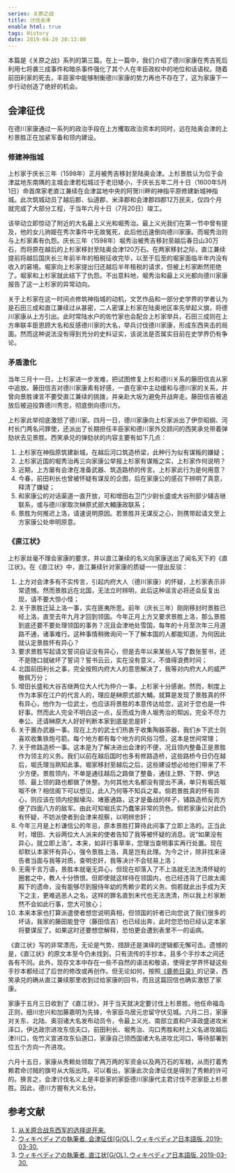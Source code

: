 ```yaml
---
series: 关原之战
title: 讨伐会津
enable html: true
tags: History
date: 2019-04-29 20:13:00
---
```


本篇是《关原之战》系列的第三篇。在上一篇中，我们介绍了德川家康在秀吉死后利用七将袭三成事件和暗杀事件强化了其个人在丰臣政权中的地位和话语权。随着前田利家的死去，丰臣家中能够制衡德川家康的势力再也不存在了，这为家康下一步行动创造了绝好的机会。

<!-- more -->

## 会津征伐

在德川家康通过一系列的政治手段在上方攫取政治资本的同时，远在陆奥会津的上杉景胜正在加紧军备和领内建设。

### 修建神指城

上杉家于庆长三年（1598年）正月被秀吉移封至陆奥会津。上杉景胜认为位于会津盆地东南隅的主城会津若松城过于老旧矮小，于庆长五年二月十日（1600年5月1日）命首席家老直江兼续在会津盆地中央的阿贺川畔的神指平原修建新城神指城。此次筑城动员了越后郡、仙道郡、米泽郡和会津郡四郡12万民夫，仅四个月就完成了大部分工程，于当年六月十日（7月20日）竣工。

该举动立即惊动了附近的大名最上义光和堀秀治。最上义光我们在第一节中曾有提及，他的女儿驹姫在秀次事件中无故冤死，此后他迅速倒向德川家康。而堀秀治则与上杉家素有仇怨。庆长三年（1598年）堀秀治被秀吉移封至越后春日山30万石，而将原在越后的上杉家移封至陆奥会津120万石。在两家移封之际，直江兼续提前将越后国庆长三年前半年的租税征收完毕，以至于后至的堀家面临半年内没有收入的窘境。堀家向上杉家提出归还越后半年租税的请求，但被上杉家断然拒绝了。堀家和上杉家就此结下了仇怨。不出意料地，堀秀治和最上义光都向德川家康报告了这一上杉家的异常动向。

关于上杉家在这一时间点修筑神指城的动机，文艺作品和一部分史学界的学者认为是石田三成和直江兼续过从甚密，二人密谋上杉家在陆奥地区率先举起义旗，将德川家康从上方引出。此时常陆水户的佐竹家也会配合上杉家举兵，石田三成则在上方串联丰臣恩顾大名和反感德川家的大名，举兵讨伐德川家康，形成东西夹击的局面。然而这种说法没有得到充分的史料证实，该说法是否属实目前在史学界仍有争论。

### 矛盾激化

当年三月十一日，上杉家进一步发难，把试图修复上杉和德川关系的藤田信吉从家中追放。藤田信吉对德川家康素有好感，一直在家中主动缓和与德川家的关系，并曾向景胜谏言不要受直江兼续的挑拨，并亲赴大坂为避免开战奔走。藤田信吉被追放后被迫投靠德川秀忠，彻底倒向德川方。

上杉家此举彻底激怒了德川家。四月一日，德川家康向上杉家派出了伊奈昭纲、河村长门两名问罪使，还派出了长期担任丰臣家和德川家外交顾问的西笑承兑带着弹劾状去见景胜。西笑承兑的弹劾状的内容主要有如下几点：

1. 上杉家在神指原筑建新城，在越后河口筑造桥梁，此种行为似有谋叛的嫌疑；
2. 上杉家近国的堀秀治再三向家康公举报上杉家有谋叛之实，上杉家作何说明？
3. 近期，上方屡有会津在准备武器、筑造路桥的传言。上杉家此行为是何用意？
4. 今春，前田利长也曾被怀疑有谋反的企图，后在家康公的感召下辨明了真意，释清了嫌疑；
5. 和家康公的对话渠道一直开放，可和增田右卫门少尉长盛或大谷刑部少辅吉继联系，或与德川家取次榊原式部大輔康政联系；
6. 景胜为何推迟上洛，请速说明原因。若景胜并无谋反之心，则携带起请文至上方家康公处申明原意。

### 《直江状》

上杉家丝毫不理会家康的要求，并以直江兼续的名义向家康送出了闻名天下的《直江状》。在《直江状》中，直江兼续针对家康的质疑一一提出反驳：

1. 上方对会津多有不实传言，引起内府大人（德川家康）的怀疑，上杉家表示非常遗憾。然而景胜远在北国，无法立时辨明，此后这种谣言必将还会反复出现，请不要大惊小怪；
2. 关于景胜迁延上洛一事，实在匪夷所思。前年（庆长三年）刚刚移封时景胜已经上洛，直至去年九月才回到领国。今年正月上方又要求景胜上洛，那么景胜到底还要不要处理领国的事务？况且会津地处雪国，每年的十月至次年三月道路不通，诸事难行。这种事情稍微询问一下了解本国的人都能知道，为何因此就认定景胜怀有异心？
3. 要求景胜写起请文誓词自证没有异心，但是去年以来某些人写了数张誓书，还不是随口就破坏了誓词？誓书云云，实在没有意义，不值得浪费时间；
4. 北国前田利长之事，完全按照内府大人的意思解决了，我等对内府大人的威严敬佩万分；
5. 增田长盛和大谷吉继两位大人代为仲介一事，上杉家十分感谢。然而，制度上作为本家在江户的代言人的，理应是榊原式部大輔。就算是发现了景胜真的怀有异心，他作为一位武士，也应该将景胜的本意传达给您，这对于您也是一件好事。然而此人完全不明白这一点，反而成为谗人堀秀治的帮凶，完全不尽力奉公。还请榊原大人好好判断本家到底是忠是奸；
6. 关于置办武器一事。现在上方的武士们热衷于收集陶器茶器，我们乡下武士则喜欢收集铁炮弓箭。每个地方都有每个地方的风俗习惯，这本是世间常理；
7. 关于修路造桥一事。这本是为了解决进出会津的不便，况且领内整备正是景胜作为领主的义务。我们以前在越后国时也多有修路造桥，这些路桥今日仍在越后，堀氏理当熟知此事。堀家移封至越后之后，这些建设想必给他们带来了不少方便。景胜领内，不单是通往越后之路做了整备，通往上野、下野、伊达领、最上领的路也都做了休整。为何其他大名都没有提出不满，单只有堀氏呶呶不休？相信阁下可以想见，此人乃何等不知兵之辈。倘若景胜真的怀有异心，则应该在领内挖掘壕沟、堵塞通路，这才是备战的样子，铺路造桥反而方便了四面八方的敌军。由此可知堀氏实乃蠢笨非常的货色。倘若家康公对此仍有怀疑，不妨派使者到会津来视察，以明辨忠奸；
8. 今年三月是上杉谦信公的年忌，原本景胜打算待此间事了立即上洛的。正当此时，增田、大谷两位大人派来的使者告知了我等被怀疑的消息。说“如果没有异心，就立即上洛”。本来，如非行事草率，您理当查明事实再行处置。现在却默认本家怀有异心，强令景胜上洛，真是岂有此理。为今之计，除非找来诬告者当面与我等对质，查明忠奸，我等决计不会轻易上洛；
9. 无需千言万语，景胜本就毫无异心，但现在却落入了不上洛就无法洗清怀疑的圈套之中，教人十分愤恨。但即使就这样待在领国内，也已经违背了已故太阁殿下的遗命，没有能够尽到服侍年幼的秀赖少君的义务。倘若就此出手成为天下之主，更难逃恶人之名，这样的罪名直到末代也无法洗清，所以我上杉家断然不会如此行事，您大可放心；
10. 本来本家也打算派遣使者想您说明真相，但领国的奸者已向您说了我们很多的坏话，我家的藤田能登守（藤田信吉）也已经出奔，此时您恐怕已经认定本家将要谋反了。如果这时还要想您解释，恐怕更会遭到表里不一的诟病。

《直江状》写的非常漂亮，无论是气势、措辞还是演绎的逻辑都无懈可击。遗憾的是，《直江状》的原文本至今仍未找到，只有流传的手抄本，且多个手抄本之间还各有不同。此外，现存文本中存在一些不自然的语法和敬语，使得史学界怀疑这些手抄本都经过了后世的修改或再创作。但无论如何，按照[《鹿苑日录》](https://kotobank.jp/word/鹿苑日録-152614)的记录，西笑承兑的确从直江兼续那里收到过给家康的回书，而且这篇回信也确实激怒了家康。

家康于五月三日收到了《直江状》，并于当天就决定要讨伐上杉景胜。他任命福岛正则，细川忠兴和加藤嘉明为先锋，令家臣鸟居元忠留守伏见城。六月二日，家康对关东、北陆、奥羽诸大名发布动员令，令最上义光、南部立直和户泽政盛进攻米泽口，伊达政宗进攻东信夫口，前田利长、堀秀治、沟口秀胜和村上义名进攻越后津川口，佐竹义宣进攻东仙道口，家康自己领西国诸大名进攻北河口，等待部署到位五个方向一齐进攻。

六月十五日，家康从秀赖处领取了两万两的军资金以及两万石的军粮，从而打着秀赖君命讨贼的旗号从大阪出阵。可以看出，家康此次会津征伐是得到了秀赖的许可的。换言之，会津讨伐名义上是丰臣家的家臣德川家康代主君讨伐不忠家臣上杉景胜。因此，德川方握有大义名分。

## 参考文献

1. [从关原合战东西军的选择说开来.](http://game.ali213.net/thread-5280846-1-1.html)
2. [ウィキペディアの執筆者. 会津征伐[G/OL]. ウィキペディア日本語版. 2019-03-30.](https://ja.wikipedia.org/w/index.php?title=会津征伐&oldid=72190214)
3. [ウィキペディアの執筆者. 直江状[G/OL]. ウィキペディア日本語版. 2019-03-30.](https://ja.wikipedia.org/w/index.php?title=直江状&oldid=72189817)